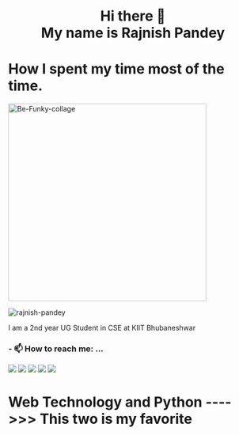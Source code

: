 <h1 align="center">Hi there 👋 <br>
  My name is Rajnish Pandey </h1>
  
<h1>How I spent my time most of the time.</h1>
<a href="https://ibb.co/Jd61M0P"><img width="400" height="400" src="https://i.ibb.co/KG4P3RH/Be-Funky-collage.jpg" alt="Be-Funky-collage" border="0"></a>
  
<p align="left"> <img src="https://komarev.com/ghpvc/?username=rajnsih-pandey&label=Profile%20views&color=0e75b6&style=flat" alt="rajnish-pandey"/> </p>

I am a 2nd year UG Student in CSE at KIIT Bhubaneshwar

### - 📫 How to reach me: ...

   <a href="https://www.instagram.com/rajnish_038/"><img src="https://img.icons8.com/color/48/000000/instagram-new--v2.png"></a>
   <a class="footer-link" href="https://linkedin.com/in/rajnish-pandey-5491081a5/"><img src="https://img.icons8.com/color/48/fa314a/linkedin.png"/></a>
   <a class="footer-link" href="https://twitter.com/rajnish_038"><img src="https://img.icons8.com/color/48/000000/twitter--v2.png"/></a>
   <a class="footer-link" href="https://facebook.com/rk1234rk/"><img src="https://img.icons8.com/color/48/000000/facebook-circled--v5.png"/></a>
   <a class="footer-link" href="https://github.com/rajnish-pandey"><img src="https://img.icons8.com/fluent-systems-filled/48/000000/github.png"/></a>

<h1> Web Technology and Python ---->>> This two is my favorite </h1>
<!--
**rajnish-pandey/rajnish-pandey** is a ✨ _special_ ✨ repository because its `README.md` (this file) appears on your GitHub profile.


- 😄 Pronouns: ...
- ⚡ Fun fact: ...
-->

